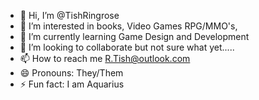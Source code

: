 - 👋 Hi, I’m @TishRingrose
- 👀 I’m interested in books, Video Games RPG/MMO's, 
- 🌱 I’m currently learning Game Design and Development
- 💞️ I’m looking to collaborate but not sure what yet.....
- 📫 How to reach me R.Tish@outlook.com
- 😄 Pronouns: They/Them
- ⚡ Fun fact: I am Aquarius

<!---
TishRingrose/TishRingrose is a ✨ special ✨ repository because its `README.md` (this file) appears on your GitHub profile.
You can click the Preview link to take a look at your changes.
--->
